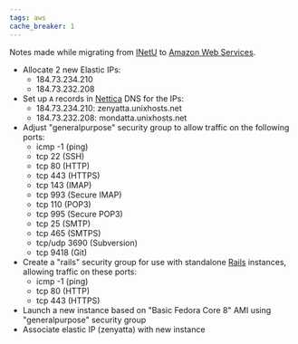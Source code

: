 ```yaml
---
tags: aws
cache_breaker: 1
---
```


Notes made while migrating from [INetU](/wiki/INetU) to [Amazon Web Services](/wiki/Amazon_Web_Services).

-   Allocate 2 new Elastic IPs:
    -   184.73.234.210
    -   184.73.232.208
-   Set up `A` records in [Nettica](/wiki/Nettica) DNS for the IPs:
    -   184.73.234.210: zenyatta.unixhosts.net
    -   184.73.232.208: mondatta.unixhosts.net
-   Adjust "generalpurpose" security group to allow traffic on the following ports:
    -   icmp -1 (ping)
    -   tcp 22 (SSH)
    -   tcp 80 (HTTP)
    -   tcp 443 (HTTPS)
    -   tcp 143 (IMAP)
    -   tcp 993 (Secure IMAP)
    -   tcp 110 (POP3)
    -   tcp 995 (Secure POP3)
    -   tcp 25 (SMTP)
    -   tcp 465 (SMTPS)
    -   tcp/udp 3690 (Subversion)
    -   tcp 9418 (Git)
-   Create a "rails" security group for use with standalone [Rails](/wiki/Rails) instances, allowing traffic on these ports:
    -   icmp -1 (ping)
    -   tcp 80 (HTTP)
    -   tcp 443 (HTTPS)
-   Launch a new instance based on "Basic Fedora Core 8" AMI using "generalpurpose" security group
-   Associate elastic IP (zenyatta) with new instance

